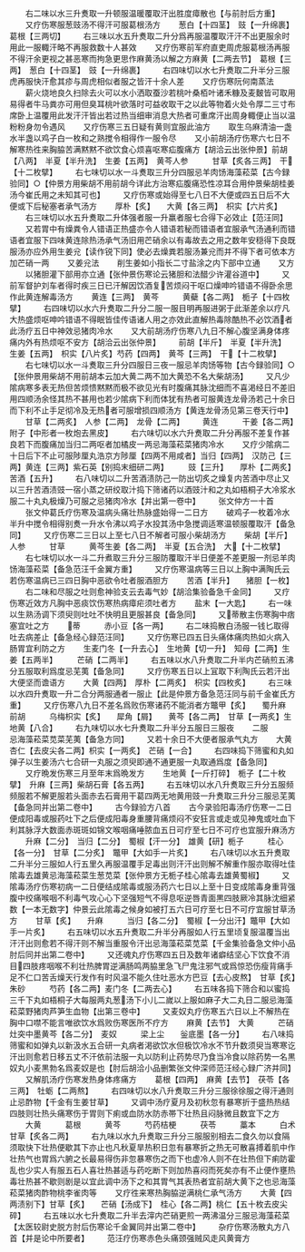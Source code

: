 <!-- { "loadSidebar": true } -->
　　右二味以水三升煑取一升顿服温暖覆取汗出胜度瘴散也【与前肘后方重】
　　又疗伤寒服葱豉汤不得汗可服葛根汤方
　　葱白【十四茎】　豉【一升绵裹】　葛根【三两切】
　　右三味以水五升煑取二升分爲再服温覆取汗汗不出更服余时用此一服輙汗略不再服救数十人甚效
　　又疗伤寒前军府直吏周虎服葛根汤再服不得汗余更视之甚恶寒而拘急更思作麻黄汤以解之方麻黄【二两去节】　葛根【三两】　葱白【十四茎】　豉【一升绵裹】
　　右四味切以水七升煑取二升半分三服虎再服快汗愈其疹与周虎相似者服之皆汗十余人差
　　又疗伤寒阮何南蒸法
　　薪火烧地良久扫除去火可以水小洒取蚕沙若桃叶桑栢叶诸禾糠及麦麬皆可取用易得者牛马粪亦可用但臭耳桃叶欲落时可益收取干之以此等物着火处令厚二三寸布席卧上温覆用此发汗汗皆出若过热当细审消息大热者可重席汗出周身輙便止当以温粉粉身勿令遇风
　　又疗伤寒三五日疑有黄则宜服此油方
　　取生乌麻清油一盏水半盏以鸡子白一枚和之熟搅令相得作一服令尽
　　又小前胡汤疗伤寒六七日不解寒热徃来胸脇苦满黙黙不欲饮食心烦喜呕寒疝腹痛方【胡洽云出张仲景】前胡【八两】　半夏【半升洗】　生姜【五两】　黄芩人参　　　甘草【炙各三两】　干【十二枚擘】
　　右七味切以水一斗煑取三升分四服忌羊肉饧海藻菘菜【古今録验同】○【仲景方用柴胡不用前胡今详此方治寒疝腹痛恐性凉耳合用仲景柴胡桂姜汤今崔氏用之未知其可也】
　　又疗伤寒或始得至七八日不大便或四五日后不大便或下后秘塞者承气汤方
　　厚朴【炙】　　大黄【各三两】　枳实【六片炙】
　　右三味切以水五升煑取二升体强者服一升羸者服七合得下必效止【范汪同】
　　又若胃中有燥粪令人错语正热盛亦令人错语若秘而错语者宜服承气汤通利而错语者宜服下四味黄连除热汤承气汤旧用芒硝余以有毒故去之用之数年安穏得下良既服汤亦应外用生姜兊【读作锐下同】使必去燥粪若服汤兼兊而并不得下者可依本方加芒硝一两
　　又姜兊法
　　削生姜如小指长二寸盐涂之内下部中立通
　　又方
　　以猪胆灌下部用亦立通【张仲景伤寒论云猪胆和法醋少许灌谷道中】
　　又前军督护刘车者得时疾三日已汗解因饮酒复苦烦闷干呕口燥呻吟错语不得卧余思作此黄连解毒汤方
　　黄连【三两】　黄芩　　　黄蘗【各二两】　栀子【十四枚擘】
　　右四味切以水六升煑取二升分二服一服目明再服进粥于此渐差余以疗凡大热盛烦呕呻吟错语不得眠皆佳传语诸人用之亦效此直解热毒除酷热不必饮酒者此汤疗五日中神效忌猪肉冷水
　　又大前胡汤疗伤寒八九日不解心腹坚满身体疼痛内外有热烦呕不安方【胡洽云出张仲景】
　　前胡【半斤】　半夏【半升洗】　生姜【五两】　枳实【八片炙】芍药【四两】　黄芩【三两】　干【十二枚擘】
　　右七味切以水一斗煑取三升分四服日三夜一服忌羊肉饧等物【古今録验同】○【张仲景用柴胡不用前胡本云加大黄二两不加大黄恐不名大柴胡汤】
　　又凡少隂病寒多表无热但苦烦愦黙黙而极不欲见光有时腹痛其脉沈细而不喜渇经日不差旧用四顺汤余怪其热不甚用也若少隂病下利而体犹有热者可服黄连龙骨汤若己十余日而下利不止手足彻冷及无热者可服增损四顺汤方【黄连龙骨汤见第三卷天行中】
　　甘草【二两炙】　人参【二两】　龙骨【二两】
　　黄连　　　干姜【各二两】　附子【中形者一枚炮去黑皮】
　　右六味切以水六升煑取二升分再服不差复作甚良若下而腹痛加当归二两呕者加橘皮一两忌海藻菘菜猪肉冷水
　　又疗少隂病二十日后下不止可服陟厘丸浩京方陟厘【四两不用咸者】当归【四两】　汉防己【三两】黄连【三两】紫石英【别捣末细研二两】　　　豉【三升】　　厚朴【二两炙】苦酒【五升】
　　右八味切以二升苦酒渍防己一防出切炙之燥复内苦酒中尽止又以三升苦酒渍豉一宿小蒸之研绞取汁捣下筛诸药以酒豉汁和之丸如梧桐子大冷浆水服二十丸丸极燥乃可服之忌猪肉冷水【并出第一卷中】
　　张文仲方一十首
　　张文仲葛氏疗伤寒及温病头痛壮热脉盛始得一二日方
　　破鸡子一枚着冷水半升中搅令相得别煑一升水令沸以鸡子水投其汤中急搅调适寒温顿服覆取汗【备急同】
　　又疗伤寒二三日以上至七八日不解者可服小柴胡汤方
　　柴胡【半斤】　人参　　　甘草　　　黄芩生姜【各二两】　半夏【五合洗】　大【十二枚擘】
　　右七味切以水一斗二升煮取三升分三服防覆取汗半日便差不差更服一剂忌羊肉饧海藻菘菜【备急范汪千金翼方重】
　　又疗伤寒温病等三日以上胸中满陶氏云若伤寒温病已三四日胸中恶欲令吐者服酒胆方
　　苦酒【半升】　　猪胆【一枚】
　　右二味和尽服之吐则愈神验支云去毒气妙【胡洽集验备急千金同】
　　又疗伤寒近效方凡胸中恶痰饮伤寒热病瘴疟须吐者方
　　盐末【一大匙】
　　右一味以生熟汤调下须臾则吐吐不快明且更服甚良【备急同】
　　又蒂散主伤寒胸中痞塞宜吐之方
　　蒂　　　赤小豆【各一两】
　　右二味捣散白汤服一钱匕取得吐去病差止【备急经心録范汪同】
　　又疗伤寒已四五日头痛体痛肉热如火病入肠胃宜利防之方
　　生麦门冬【一升去心】　生地黄【切一升】　知母【二两】生姜【五两半】　　　芒硝【二两半】
　　右五味以水八升煑取二升半内芒硝煎五沸分五服取利爲度忌芜荑【备急同】
　　又疗伤寒五日以上冝取下利陶氏云若汗出大便坚而谵语方
　　大黄【四两】　厚朴【二两炙】　枳实【四枚炙】
　　右三味以水四升煑取一升二合分两服通者一服止【此是仲景方备急范汪同与前千金崔氏方重】
　　又疗伤寒八九日不差名爲败伤寒诸药不能消者方鼈甲【炙】　　蜀升麻　　前胡　　　乌梅枳实【炙】　　犀角【屑】　　黄芩【各二两】　甘草【一两炙】生地黄【八合】
　　右九味切以水七升煑取二升半分五服日三服夜
　　二服　　　　忌海藻菘菜苋菜芜荑【备急方同】
　　又若十余日不大便者服承气丸方
　　大黄　　　杏仁【去皮尖各二两】枳实【一两炙】　芒硝【一合】
　　右四味捣下筛蜜和丸如弹子以生姜汤六七合研一丸服之须臾即通不通更服一丸取通爲度【备急同】
　　又疗晩发伤寒三月至年末爲晩发方
　　生地黄【一斤打碎】　栀子【二十枚擘】　升麻【三两】柴胡石膏【各五两】
　　右五味切以水八升煑取三升分五服频频服若不解更服若头面赤去石膏用干葛四两无地黄用豉一升煑取三升分三服忌芜荑【备急同并出第二卷中】
　　古今録验方八首
　　古今录验阳毒汤疗伤寒一二日便成阳毒或服药吐下之后便成阳毒身重腰背痛烦闷不安狂言或走或见神鬼或吐血下利其脉浮大数面赤斑斑如锦文喉咽痛唾脓血五日可疗至七日不可疗也宜服升麻汤方
　　升麻【二分】　当归【二分】　蜀椒【汗一分】　雄黄【研】栀子　　　桂心【各一分】　甘草【二分炙】　鼈甲【大如手一片炙】
　　右八味切以水五升煑取二升半分三服如人行五里久再服温覆手足毒出则汗汗出则解不解重作服亦取得吐佳隂毒去雄黄忌海藻菘菜生葱苋菜【张仲景方无栀子桂心隂毒去雄黄蜀椒】
　　又隂毒汤疗伤寒初病一二日便结成隂毒或服汤药六七日以上至十日变成隂毒身重背强腹中绞痛喉咽不利毒气攻心心下坚强短气不得息呕逆唇青面黒四肢厥冷其脉沈细紧数【一本无数字】仲景云此隂毒之候身如被打五六日可疗至七日不可疗宜服甘草汤方
　　甘草【炙】　　升麻　　　当归【各二分】　蜀椒【一分出汗】鼈甲【大如手一片炙】
　　右五味切以水五升煑取二升半分再服如人行五里顷复服温覆当出汗汗出则愈若不得汗则不解当重服令汗出忌海藻菘菜苋菜【千金集验备急文仲小品肘后同并出第二卷中】
　　又还魂丸疗伤寒四五日及数年诸癖结坚心下饮食不消目四肢疼咽喉不利壮热脾胃逆满肠鸣两脇里急飞尸鬼注邪气或爲惊恐伤瘦背痛手足不仁口苦舌燥天行发作有时风温不能久住吐恶水方巴豆【去心皮熬】　甘草【炙】　　朱砂　　　芍药【各二两】麦门冬【二两去心】
　　右五味各捣下筛合和以蜜捣三千下丸如梧桐子大每服两丸葱汤下小儿二嵗以上服如麻子大二丸日二服忌海藻菘菜野猪肉芦笋生血物【出第三卷中】
　　又麦奴丸疗伤寒五六日以上不解热在胸中口噤不能言唯欲饮水爲败伤寒医所不疗方
　　麻黄【去节】　大黄　　　芒硝　　　灶突中墨黄芩【各二分】　麦奴　　　梁上尘　　釡底墨【各一分】
　　右八味捣筛蜜和如弹丸以新汲水五合研一丸病者渇欲饮水但极饮冷水不节升数须臾当寒寒讫汗出则愈若日移五丈不汗依前法服一丸以防利止药势尽乃食当冷食以除药势一名黒奴丸小麦黒勃名爲麦奴是也【肘后胡洽小品删繁张文仲深师范汪经心録广济并同】
　　又解肌汤疗伤寒发热身体疼痛方
　　葛根【四两】　麻黄【去节】　茯苓【各三两】　牡蛎【二两熬】
　　右四味切以水八升煑取三升分三服徐徐服之得汗通则止忌酢物【千金有生姜甘草】
　　又调中汤疗夏月及初秋忽有暴寒折于盛热热结四肢则壮热头痛寒伤于胃则下痢或血防水防赤帯下壮热且闷脉微且数宜下之方
　　大黄　　　葛根　　　黄芩　　　芍药桔梗　　　茯苓　　　藁本　　　白术甘草【炙各二两】
　　右九味以水九升煑取三升分三服服别相去二食久勿以食隔须取快下壮热便歇其下亦止也凡秋夏旱热积日忽有暴寒折之热无可散喜搏着肌中作壮热气也胃爲六腑之长最易得伤非忽暴寒伤之而下也虚冷人则不在壮热但下痢防霍乱也少实人有服五石人喜壮热甚适与药吃断下则加热喜闷而死矣亦有不止便作壅热毒壮热甚不歇则剧是以宜此调中汤下之和其胃气其表热者宜前胡大黄下之也忌海藻菘菜猪肉酢物桃李雀肉等
　　又疗徃来寒热胸脇逆满桃仁承气汤方
　　大黄【四两渍别下】甘草【炙】　　芒硝【汤成下】　桂心【各二两】桃仁【五十枚去皮尖碎】
　　右五味以水七升煑取二升半去滓内芒硝更煎一两沸温分三服忌海藻菘菜【太医较尉史脱方肘后伤寒论千金翼同并出第二卷中】
　　杂疗伤寒汤散丸方八首【并是论中所要者】
　　范汪疗伤寒赤色头痛颈强贼风走风黄膏方
